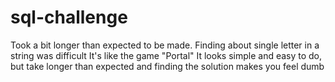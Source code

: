 # sql-challenge
Took a bit longer than expected to be made.
Finding about single letter in a string was difficult
It's like the game "Portal"
It looks simple and easy to do,
but take longer than expected
and finding the solution makes you feel dumb
